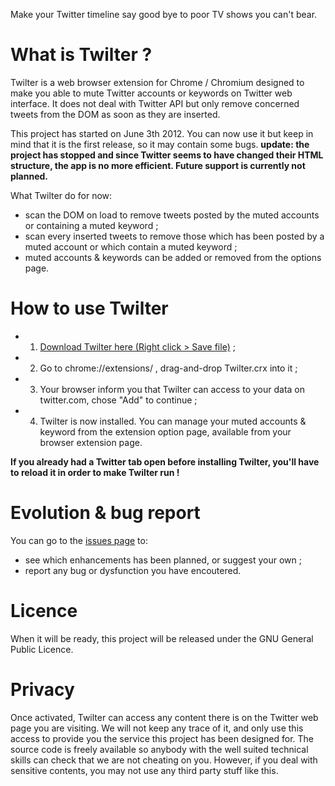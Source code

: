Make your Twitter timeline say good bye to poor TV shows you can't bear.

What is Twilter ?
=================

Twilter is a web browser extension for Chrome / Chromium designed to make you able to mute Twitter accounts or keywords on Twitter web interface.
It does not deal with Twitter API but only remove concerned tweets from the DOM as soon as they are inserted.

This project has started on June 3th 2012.
You can now use it but keep in mind that it is the first release, so it may contain some bugs.
**update: the project has stopped and since Twitter seems to have changed their HTML structure, the app is no more efficient. Future support is currently not planned.**

What Twilter do for now:
  - scan the DOM on load to remove tweets posted by the muted accounts or containing a muted keyword ;
  - scan every inserted tweets to remove those which has been posted by a muted account or which contain a muted keyword ;
  - muted accounts & keywords can be added or removed from the options page.

How to use Twilter
==================
  - 1) [Download Twilter here (Right click > Save file)](https://github.com/downloads/cGuille/Twilter/Twilter.crx) ;
  - 2) Go to chrome://extensions/ , drag-and-drop Twilter.crx into it ;
  - 3) Your browser inform you that Twilter can access to your data on twitter.com, chose "Add" to continue ;
  - 4) Twilter is now installed. You can manage your muted accounts & keyword from the extension option page, available from your browser extension page.

__If you already had a Twitter tab open before installing Twilter, you'll have to reload it in order to make Twilter run !__

Evolution & bug report
========================================
You can go to the [issues page](https://github.com/cGuille/Twilter/issues) to:
  - see which enhancements has been planned, or suggest your own ;
  - report any bug or dysfunction you have encoutered.

Licence
=======

When it will be ready, this project will be released under the GNU General Public Licence.

Privacy
=======

Once activated, Twilter can access any content there is on the Twitter web page you are visiting. We will not keep any trace of it, and only use this access to provide you the service this project has been designed for. The source code is freely available so anybody with the well suited technical skills can check that we are not cheating on you. However, if you deal with sensitive contents, you may not use any third party stuff like this.

